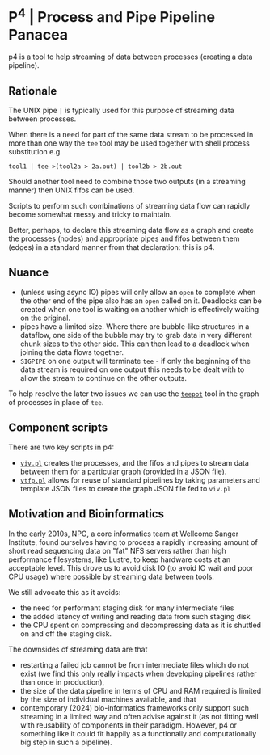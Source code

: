 # P<sup>4</sup> | Process and Pipe Pipeline Panacea

p4 is a tool to help streaming of data between processes (creating a data pipeline).

## Rationale

The UNIX pipe `|` is typically used for this purpose of streaming data between processes.

When there is a need for part of the same data stream to be processed in more than one way the `tee` tool may be used together with shell process substitution e.g.

```
tool1 | tee >(tool2a > 2a.out) | tool2b > 2b.out
```

Should another tool need to combine those two outputs (in a streaming manner) then UNIX fifos can be used.

Scripts to perform such combinations of streaming data flow can rapidly become somewhat messy and tricky to maintain.

Better, perhaps, to declare this streaming data flow as a graph and create the processes (nodes) and appropriate pipes and fifos between them (edges) in a standard manner from that declaration: this is p4. 

## Nuance

- (unless using async IO) pipes will only allow an `open` to complete when the other end of the pipe also has an `open` called on it. Deadlocks can be created when one tool is waiting on another which is effectively waiting on the original.
- pipes have a limited size. Where there are bubble-like structures in a dataflow, one side of the bubble may try to grab data in very different chunk sizes to the other side. This can then lead to a deadlock when joining the data flows together.
- `SIGPIPE` on one output will terminate `tee` - if only the beginning of the data stream is required on one output this needs to be dealt with to allow the stream to continue on the other outputs.

To help resolve the later two issues we can use the [`teepot`](https://github.com/wtsi-npg/teepot) tool in the graph of processes in place of `tee`.


## Component scripts

There are two key scripts in p4:

- [`viv.pl`](./README) creates the processes, and the fifos and pipes to stream data between them for a particular graph (provided in a JSON file).
- [`vtfp.pl`](README.vtfp) allows for reuse of standard pipelines by taking parameters and template JSON files to create the graph JSON file fed to `viv.pl`


## Motivation and Bioinformatics

In the early 2010s, NPG, a core informatics team at Wellcome Sanger Institute, found ourselves having to process a rapidly increasing amount of short read sequencing data on "fat" NFS servers rather than high performance filesystems, like Lustre, to keep hardware costs at an acceptable level. This drove us to avoid disk IO (to avoid IO wait and poor CPU usage) where possible by streaming data between tools.

We still advocate this as it avoids:
- the need for performant staging disk for many intermediate files
- the added latency of writing and reading data from such staging disk
- the CPU spent on compressing and decompressing data as it is shuttled on and off the staging disk.

The downsides of streaming data are that
- restarting a failed job cannot be from intermediate files which do not exist (we find this only really impacts when developing pipelines rather than once in production),
- the size of the data pipeline in terms of CPU and RAM required is limited by the size of individual machines available, and that 
- contemporary (2024) bio-informatics frameworks only support such streaming in a limited way and often advise against it (as not fitting well with reusability of components in their paradigm. However, p4 or something like it could fit happily as a functionally and computationally big step in such a pipeline).

